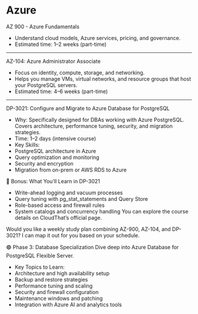 # Azure

AZ 900 - Azure Fundamentals
- Understand cloud models, Azure services, pricing, and governance.
- Estimated time: 1–2 weeks (part-time)
-------------------------------------------------------

AZ-104: Azure Administrator Associate
- Focus on identity, compute, storage, and networking.
- Helps you manage VMs, virtual networks, and resource groups that host your PostgreSQL servers.
- Estimated time: 4–6 weeks (part-time)

-----------------------------------------------------
 DP-3021: Configure and Migrate to Azure Database for PostgreSQL
- Why: Specifically designed for DBAs working with Azure PostgreSQL. Covers architecture, performance tuning, security, and migration strategies.
- Time: 1–2 days (intensive course)
- Key Skills:
- PostgreSQL architecture in Azure
- Query optimization and monitoring
- Security and encryption
- Migration from on-prem or AWS RDS to Azure

🧠 Bonus: What You’ll Learn in DP-3021
- Write-ahead logging and vacuum processes
- Query tuning with pg_stat_statements and Query Store
- Role-based access and firewall rules
- System catalogs and concurrency handling
You can explore the course details on CloudThat’s official page.

Would you like a weekly study plan combining AZ-900, AZ-104, and DP-3021? I can map it out for you based on your schedule.

🟣 Phase 3: Database Specialization
Dive deep into Azure Database for PostgreSQL Flexible Server.
- Key Topics to Learn:
- Architecture and high availability setup
- Backup and restore strategies
- Performance tuning and scaling
- Security and firewall configuration
- Maintenance windows and patching
- Integration with Azure AI and analytics tools



